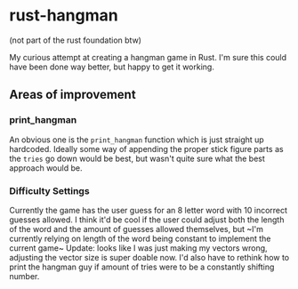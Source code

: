 # rust-hangman

(not part of the rust foundation btw)

My curious attempt at creating a hangman game in Rust. I'm sure this could have been done way better, but happy to get it working.

## Areas of improvement

### print_hangman

An obvious one is the `print_hangman` function which is just straight up hardcoded. Ideally some way of appending the proper stick figure parts as the `tries` go down would be best, but wasn't quite sure what the best approach would be.

### Difficulty Settings

Currently the game has the user guess for an 8 letter word with 10 incorrect guesses allowed. I think it'd be cool if the user could adjust both the length of the word and the amount of guesses allowed themselves, but ~I'm currently relying on length of the word being constant to implement the current game~ Update: looks like I was just making my vectors wrong, adjusting the vector size is super doable now. I'd also have to rethink how to print the hangman guy if amount of tries were to be a constantly shifting number.

